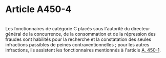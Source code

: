 # Article A450-4

<p><br/>Les fonctionnaires de catégorie C placés sous l'autorité du directeur général de la concurrence, de la consommation et de la répression des fraudes sont habilités pour la recherche et la constatation des seules infractions passibles de peines contraventionnelles ; pour les autres infractions, ils assistent les fonctionnaires mentionnés à l'article <a href='/code-de-commerce/partie-arretes/livre-iv-de-la-liberte-des-prix-et-de-la-concurrence/titre-v-des-pouvoirs-denquete/a450-1.md' title='Code de commerce. - art. A450-1 (V)'>A. 450-1</a>.</p>